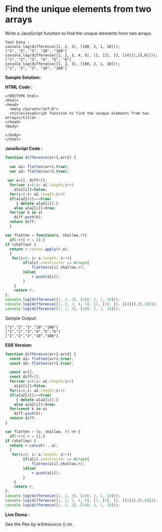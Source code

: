# Find the unique elements from two arrays

Write a JavaScript function to find the unique elements from two arrays.

```
Test Data :
console.log(difference([1, 2, 3], [100, 2, 1, 10]));
["1", "2", "3", "10", "100"]
console.log(difference([1, 2, 3, 4, 5], [1, [2], [3, [[4]]],[5,6]])); 
["1", "2", "3", "4", "5", "6"]
console.log(difference([1, 2, 3], [100, 2, 1, 10])); 
["1", "2", "3", "10", "100"]
```

**Sample Solution:**

**HTML Code :**

```markup
<!DOCTYPE html>
<html>
<head>
  <meta charset="utf-8">
  <title>JavaScript function to find the unique elements from two arrays</title>
</head>
<body>

</body>
</html>

```

**JavaScript Code :**

```javascript
function difference(arr1,arr2) {
  
  var a1= flatten(arr1,true);
  var a2= flatten(arr2,true);
  
 var a=[], diff=[];
  for(var i=0;i< a1.length;i++)
    a[a1[i]]=false;
  for(i=0;i< a2.length;i++)
  if(a[a2[i]]===true) 
     { delete a[a2[i]];}
    else a[a2[i]]=true;
  for(var k in a)
    diff.push(k);
  return diff;   
  }

var flatten = function(a, shallow,r){
  if(!r){ r = [];}
if (shallow) {
  return r.concat.apply(r,a);
  }  
   for(i=0; i< a.length; i++){
        if(a[i].constructor == Array){
            flatten(a[i],shallow,r);
        }else{
            r.push(a[i]);
        }
    }
    return r;
};
console.log(difference([1, 2, 3], [100, 2, 1, 10]));
console.log(difference([1, 2, 3, 4, 5], [1, [2], [3, [[4]]],[5,6]]));
console.log(difference([1, 2, 3], [100, 2, 1, 10]));

```

Sample Output:

```
["1","2","3","10","100"]
["1","2","3","4","5","6"]
["1","2","3","10","100"]

```

**ES6 Version:**

```javascript
function difference(arr1,arr2) {
  const a1= flatten(arr1,true);
  const a2= flatten(arr2,true);

  const a=[];
  const diff=[];
  for(var i=0;i< a1.length;i++)
    a[a1[i]]=false;
  for(i=0;i< a2.length;i++)
  if(a[a2[i]]===true) 
     { delete a[a2[i]];}
    else a[a2[i]]=true;
  for(const k in a)
    diff.push(k);
  return diff;
}

var flatten = (a, shallow, r) => {
  if(!r){ r = [];}
if (shallow) {
  return r.concat(...a);
  }  
   for(i=0; i< a.length; i++){
        if(a[i].constructor == Array){
            flatten(a[i],shallow,r);
        }else{
            r.push(a[i]);
        }
    }
    return r;
};
console.log(difference([1, 2, 3], [100, 2, 1, 10]));
console.log(difference([1, 2, 3, 4, 5], [1, [2], [3, [[4]]],[5,6]]));
console.log(difference([1, 2, 3], [100, 2, 1, 10]));

```

**Live Demo :**

<section class="expand-codepen"><p data-height="380" data-theme-id="0" data-slug-hash="dJVQEm" data-default-tab="js,result" data-user="w3resource" data-embed-version="2" data-pen-title="find the unique elements from two arrays" data-editable="true" class="codepen">See the Pen by w3resource () on .</p><codepen></codepen></section>